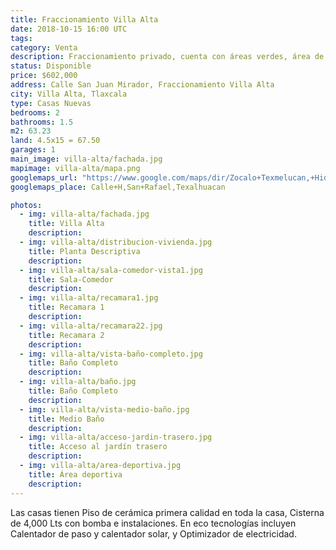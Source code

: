 ```yaml
---
title: Fraccionamiento Villa Alta
date: 2018-10-15 16:00 UTC
tags:
category: Venta
description: Fraccionamiento privado, cuenta con áreas verdes, área de asadores, y cancha de usos múltiples. En planta baja encontramos el Cajón para un auto, Sala, Comedor, Cocineta, Jardín trasero, Medio Baño. En planta alta se encuentran las 2 recamaras, vestíbulo, y Baño completo.
status: Disponible
price: $602,000
address: Calle San Juan Mirador, Fraccionamiento Villa Alta
city: Villa Alta, Tlaxcala
type: Casas Nuevas
bedrooms: 2
bathrooms: 1.5
m2: 63.23
land: 4.5x15 = 67.50
garages: 1
main_image: villa-alta/fachada.jpg
mapimage: villa-alta/mapa.png
googlemaps_url: "https://www.google.com/maps/dir/Zocalo+Texmelucan,+Hidalgo+Poniente+12,+Col+Centro,+74000+San+Mart%C3%ADn+Texmelucan+de+Labastida,+Pue.,+Mexico/Fraccionamiento+Villa+Alta,+San+Felipe,+San+Pedro+Rojano,+Villa+Alta,+Tlax./@19.2952007,-98.4098668,16z/data=!4m14!4m13!1m5!1m1!1s0x85cfd47eb7fe7e05:0x82ec6fa23af5aa23!2m2!1d-98.4355089!2d19.2828984!1m5!1m1!1s0x85cfd41957250131:0xaaf09bb1372b047c!2m2!1d-98.4025223!2d19.297988!3e0?hl=es_MX"
googlemaps_place: Calle+H,San+Rafael,Texalhuacan

photos:
  - img: villa-alta/fachada.jpg
    title: Villa Alta
    description:
  - img: villa-alta/distribucion-vivienda.jpg
    title: Planta Descriptiva
    description: 
  - img: villa-alta/sala-comedor-vista1.jpg
    title: Sala-Comedor
    description:
  - img: villa-alta/recamara1.jpg
    title: Recamara 1
    description:
  - img: villa-alta/recamara22.jpg
    title: Recamara 2
    description:
  - img: villa-alta/vista-baño-completo.jpg
    title: Baño Completo
    description:
  - img: villa-alta/baño.jpg
    title: Baño Completo
    description:
  - img: villa-alta/vista-medio-baño.jpg
    title: Medio Baño
    description:
  - img: villa-alta/acceso-jardin-trasero.jpg
    title: Acceso al jardín trasero
    description:
  - img: villa-alta/area-deportiva.jpg
    title: Área deportiva
    description:
---
```


Las casas tienen Piso de cerámica primera calidad en toda la casa, Cisterna de 4,000 Lts con bomba e instalaciones. En eco tecnologías incluyen Calentador de paso y calentador solar, y Optimizador de electricidad.